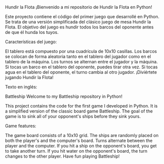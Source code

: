 Hundir la Flota
¡Bienvenido a mi repositorio de Hundir la Flota en Python!

Este proyecto contiene el código del primer juego que desarrollé en Python. Se trata de una versión simplificada del clásico juego de mesa Hundir la Flota. El objetivo del juego es hundir todos los barcos del oponente antes de que él hunda los tuyos.

Características del juego:

El tablero está compuesto por una cuadrícula de 10x10 casillas.
Los barcos se colocan de forma aleatoria tanto en el tablero del jugador como en el tablero de la máquina.
Los turnos se alternan entre el jugador y la máquina.
Si tocas un barco en el tablero del oponente, puedes tirar otra vez.
Si tocas agua en el tablero del oponente, el turno cambia al otro jugador.
¡Diviértete jugando Hundir la Flota!

Texto en inglés:

Battleship
Welcome to my Battleship repository in Python!

This project contains the code for the first game I developed in Python. It is a simplified version of the classic board game Battleship. The goal of the game is to sink all of your opponent's ships before they sink yours.

Game features:

The game board consists of a 10x10 grid.
The ships are randomly placed on both the player's and the computer's board.
Turns alternate between the player and the computer.
If you hit a ship on the opponent's board, you get to take another turn.
If you hit water on the opponent's board, the turn changes to the other player.
Have fun playing Battleship!
